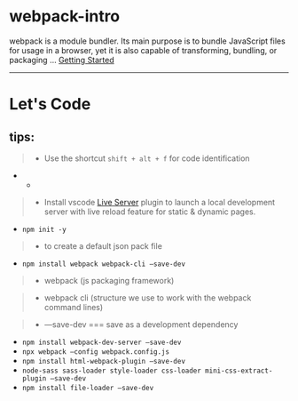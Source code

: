 # webpack-intro
webpack is a module bundler. Its main purpose is to bundle JavaScript files for usage in a browser, yet it is also capable of transforming, bundling, or packaging ...
[Getting Started](https://webpack.js.org/)

--------------------------------------------------

# Let's Code 

## tips: 

> - Use the shortcut  `shift + alt + f` for code identification
- - 
> - Install vscode [Live Server](https://marketplace.visualstudio.com/items?itemName=ritwickdey.LiveServer) plugin to launch a local development server with live reload feature for static & dynamic pages.

* `npm init -y`
> - to create a default json pack file

* `npm install webpack webpack-cli —save-dev`
> - webpack (js packaging framework)

> - webpack cli (structure we use to work with the webpack command lines)

> - —save-dev === save as a development dependency 

* `npm install webpack-dev-server —save-dev`
* `npx webpack —config webpack.config.js` 
* `npm install html-webpack-plugin —save-dev`
* `node-sass sass-loader style-loader css-loader mini-css-extract-plugin —save-dev`
* `npm install file-loader —save-dev`
